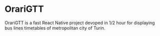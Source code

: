 # OrariGTT

OrariGTT is a fast React Native project devoped in 1/2 hour for displaying bus lines timetables of metropolitan city of Turin.
